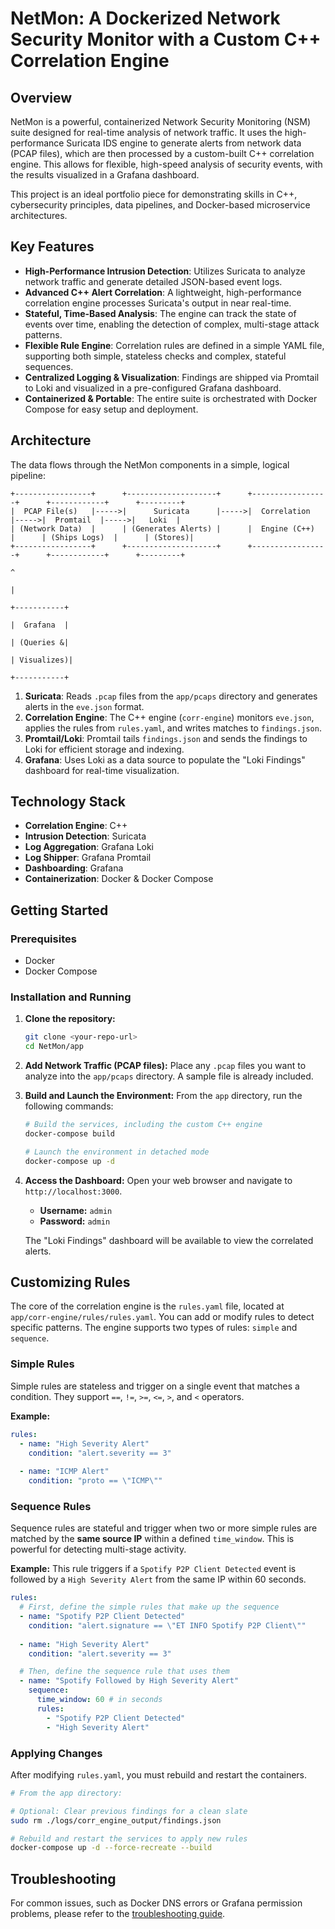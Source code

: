 # NetMon: A Dockerized Network Security Monitor with a Custom C++ Correlation Engine

## Overview

NetMon is a powerful, containerized Network Security Monitoring (NSM) suite designed for real-time analysis of network traffic. It uses the high-performance Suricata IDS engine to generate alerts from network data (PCAP files), which are then processed by a custom-built C++ correlation engine. This allows for flexible, high-speed analysis of security events, with the results visualized in a Grafana dashboard.

This project is an ideal portfolio piece for demonstrating skills in C++, cybersecurity principles, data pipelines, and Docker-based microservice architectures.

## Key Features

- **High-Performance Intrusion Detection**: Utilizes Suricata to analyze network traffic and generate detailed JSON-based event logs.
- **Advanced C++ Alert Correlation**: A lightweight, high-performance correlation engine processes Suricata's output in near real-time.
- **Stateful, Time-Based Analysis**: The engine can track the state of events over time, enabling the detection of complex, multi-stage attack patterns.
- **Flexible Rule Engine**: Correlation rules are defined in a simple YAML file, supporting both simple, stateless checks and complex, stateful sequences.
- **Centralized Logging & Visualization**: Findings are shipped via Promtail to Loki and visualized in a pre-configured Grafana dashboard.
- **Containerized & Portable**: The entire suite is orchestrated with Docker Compose for easy setup and deployment.

## Architecture

The data flows through the NetMon components in a simple, logical pipeline:

```
+-----------------+      +--------------------+      +-----------------+      +------------+      +---------+
|  PCAP File(s)   |----->|      Suricata      |----->|  Correlation    |----->|  Promtail  |----->|   Loki  |
| (Network Data)  |      | (Generates Alerts) |      |  Engine (C++)   |      | (Ships Logs)  |      | (Stores)|
+-----------------+      +--------------------+      +-----------------+      +------------+      +---------+
                                                                                                      ^
                                                                                                      |
                                                                                                +-----------+
                                                                                                |  Grafana  |
                                                                                                | (Queries &|
                                                                                                | Visualizes)|
                                                                                                +-----------+
```

1.  **Suricata**: Reads `.pcap` files from the `app/pcaps` directory and generates alerts in the `eve.json` format.
2.  **Correlation Engine**: The C++ engine (`corr-engine`) monitors `eve.json`, applies the rules from `rules.yaml`, and writes matches to `findings.json`.
3.  **Promtail/Loki**: Promtail tails `findings.json` and sends the findings to Loki for efficient storage and indexing.
4.  **Grafana**: Uses Loki as a data source to populate the "Loki Findings" dashboard for real-time visualization.

## Technology Stack

- **Correlation Engine**: C++
- **Intrusion Detection**: Suricata
- **Log Aggregation**: Grafana Loki
- **Log Shipper**: Grafana Promtail
- **Dashboarding**: Grafana
- **Containerization**: Docker & Docker Compose

## Getting Started

### Prerequisites

- Docker
- Docker Compose

### Installation and Running

1.  **Clone the repository:**
    ```bash
    git clone <your-repo-url>
    cd NetMon/app
    ```

2.  **Add Network Traffic (PCAP files):**
    Place any `.pcap` files you want to analyze into the `app/pcaps` directory. A sample file is already included.

3.  **Build and Launch the Environment:**
    From the `app` directory, run the following commands:
    ```bash
    # Build the services, including the custom C++ engine
    docker-compose build

    # Launch the environment in detached mode
    docker-compose up -d
    ```

4.  **Access the Dashboard:**
    Open your web browser and navigate to `http://localhost:3000`.
    - **Username:** `admin`
    - **Password:** `admin`

    The "Loki Findings" dashboard will be available to view the correlated alerts.

## Customizing Rules

The core of the correlation engine is the `rules.yaml` file, located at `app/corr-engine/rules/rules.yaml`. You can add or modify rules to detect specific patterns. The engine supports two types of rules: `simple` and `sequence`.

### Simple Rules

Simple rules are stateless and trigger on a single event that matches a condition. They support `==`, `!=`, `>=`, `<=`, `>`, and `<` operators.

**Example:**
```yaml
rules:
  - name: "High Severity Alert"
    condition: "alert.severity == 3"
  
  - name: "ICMP Alert"
    condition: "proto == \"ICMP\""
```

### Sequence Rules

Sequence rules are stateful and trigger when two or more simple rules are matched by the **same source IP** within a defined `time_window`. This is powerful for detecting multi-stage activity.

**Example:**
This rule triggers if a `Spotify P2P Client Detected` event is followed by a `High Severity Alert` from the same IP within 60 seconds.

```yaml
rules:
  # First, define the simple rules that make up the sequence
  - name: "Spotify P2P Client Detected"
    condition: "alert.signature == \"ET INFO Spotify P2P Client\""
  
  - name: "High Severity Alert"
    condition: "alert.severity == 3"

  # Then, define the sequence rule that uses them
  - name: "Spotify Followed by High Severity Alert"
    sequence:
      time_window: 60 # in seconds
      rules:
        - "Spotify P2P Client Detected"
        - "High Severity Alert"
```

### Applying Changes

After modifying `rules.yaml`, you must rebuild and restart the containers.

```bash
# From the app directory:

# Optional: Clear previous findings for a clean slate
sudo rm ./logs/corr_engine_output/findings.json

# Rebuild and restart the services to apply new rules
docker-compose up -d --force-recreate --build
```

## Troubleshooting

For common issues, such as Docker DNS errors or Grafana permission problems, please refer to the [troubleshooting guide](./troubleshooting.md).